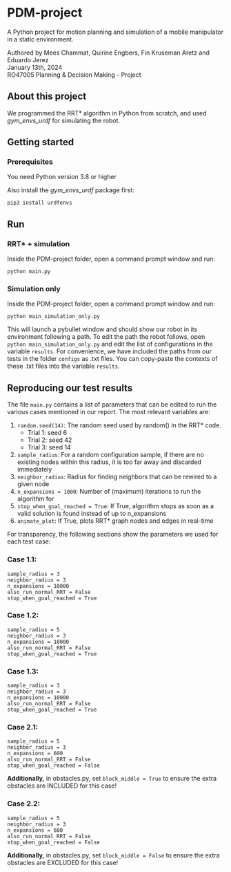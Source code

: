 # PDM-project
A Python project for motion planning and simulation of a mobile manipulator in a static environment.

Authored by Mees Chammat, Quirine Engbers, Fin Kruseman Aretz and Eduardo Jerez\
January 13th, 2024\
RO47005 Planning & Decision Making - Project

## About this project
We programmed the RRT* algorithm in Python from scratch, and used _gym_envs_urdf_ for simulating the robot.

## Getting started
### Prerequisites
You need Python version 3.8 or higher

Also install the _gym_envs_urdf_ package first: 
```
pip3 install urdfenvs
```

## Run
### RRT* + simulation
Inside the PDM-project folder, open a command prompt window and run:
```
python main.py
```
### Simulation only
Inside the PDM-project folder, open a command prompt window and run:
```
python main_simulation_only.py
```

This will launch a pybullet window and should show our robot in its environment following a path.
To edit the path the robot follows, open `python main_simulation_only.py` and edit the list of configurations in the variable `results`. For convenience, we have included the paths from our tests in the folder `configs` as .txt files. You can copy-paste the contexts of these .txt files into the variable `results`.

## Reproducing our test results
The file `main.py` contains a list of parameters that can be edited to run the various cases mentioned in our report. The most relevant variables are:

1. `random.seed(14)`: The random seed used by random() in the RRT* code.
    - Trial 1: seed 6
    - Trial 2: seed 42
    - Trial 3: seed 14
2. `sample_radius`: For a random configuration sample, if there are no existing nodes within this radius, it is too far away and discarded immediately
3. `neighbor_radius`: Radius for finding neighbors that can be rewired to a given node
4. `n_expansions = 1000`: Number of (maximum) iterations to run the algorithm for
5. `stop_when_goal_reached = True`: If True, algorithm stops as soon as a valid solution is found instead of up to n_expansions
6. `animate_plot`: If True, plots RRT* graph nodes and edges in real-time

For transparency, the following sections show the parameters we used for each test case:

### Case 1.1:
```
sample_radius = 3
neighbor_radius = 3 
n_expansions = 10000
also_run_normal_RRT = False
stop_when_goal_reached = True
```

### Case 1.2:
```
sample_radius = 5
neighbor_radius = 3 
n_expansions = 10000
also_run_normal_RRT = False
stop_when_goal_reached = True 
```

### Case 1.3:
```
sample_radius = 3
neighbor_radius = 3 
n_expansions = 10000
also_run_normal_RRT = False
stop_when_goal_reached = True
```

### Case 2.1:
```
sample_radius = 5	
neighbor_radius = 3 	
n_expansions = 600	
also_run_normal_RRT = False	
stop_when_goal_reached = False	
```

**Additionally,** in obstacles.py, set `block_middle = True` to ensure the extra obstacles are INCLUDED for this case!

### Case 2.2:
```
sample_radius = 5	
neighbor_radius = 3 	
n_expansions = 600	
also_run_normal_RRT = False	
stop_when_goal_reached = False	
```

**Additionally,** in obstacles.py, set `block_middle = False` to ensure the extra obstacles are EXCLUDED for this case!